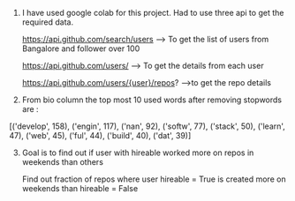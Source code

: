 1. I have used google colab for this project. Had to use three api to get the required data.
   
    https://api.github.com/search/users --> To get the list of users from Bangalore and follower over 100
   
    https://api.github.com/users/  --> To get the details from each user
   
    https://api.github.com/users/{user}/repos? -->to get the repo details
  
3. From bio column the top most 10 used words after removing stopwords are :
   
[('develop', 158),
 ('engin', 117),
 ('nan', 92),
 ('softw', 77),
 ('stack', 50),
 ('learn', 47),
 ('web', 45),
 ('ful', 44),
 ('build', 40),
 ('dat', 39)]
   
3. Goal is to find out if user with hireable worked more on repos in weekends than others
   
   Find out fraction of repos where user hireable = True is created more on weekends than hireable = False
